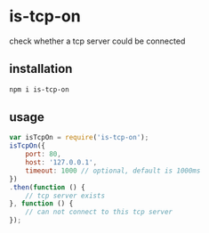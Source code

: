 # is-tcp-on
check whether a tcp server could be connected

## installation

```bash
npm i is-tcp-on
```

## usage

```javascript
var isTcpOn = require('is-tcp-on');
isTcpOn({
    port: 80,
    host: '127.0.0.1',
    timeout: 1000 // optional, default is 1000ms
})
.then(function () {
    // tcp server exists
}, function () {
    // can not connect to this tcp server
});
```

